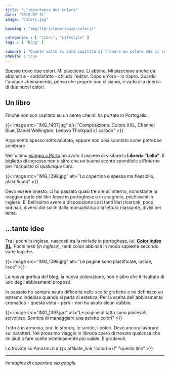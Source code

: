 ```yaml
---
title: "L'importanza dei colori"
date: "2019-07-31"
image: "colors.jpg"

baseimg : "img/libri/importanza-colori/"

categories : [ "Libri", "Lifestyle" ]
tags : [ "blog" ]

summary : "Quante volte vi sarà capitato di trovare un colore che vi soddisfa, che vi appaga la vista. Vi mette alla ricerca di un secondo colore, per abbinarlo. E lo trovate. Poi, a mente fredda, guardate l'accostamento, e vi pentite della scelta fatta..."
showToc : true
---
```


Spesso trovo due colori. Mi piacciono. Li abbino. Mi piacciono anche da abbinati e - soddisfatto - chiudo l'editor. Dopo un'ora - lo riapro. Guardo l'audace abbinamento, penso che proprio non ci siamo, e vado alla ricerca di due nuovi colori.

## Un libro

Finchè non son capitato su un aereo che mi ha portato in Portogallo.

{{< image src="IMG_1407.jpg" alt="Composizione: Colors XXL, Channel Blue, Daniel Wellington, Lenovo Thinkpad x1 carbon" >}}

Argomento spesso sottovalutato, eppure non così scontato come potrebbe sembrare.

Nell'ultimo [viaggio a Porto](https://www.nparisi.com/ti-porto-per-la-terza-volta/) ho avuto il piacere di visitare la **Libreria** "**Lello"**. Il biglietto di ingresso non è altro che un buono sconto spendibile all'interno per l'acquisto di qualunque libro.

{{< image src="IMG_1398.jpg" alt="La copertina è spessa ma flessibile, plastificata" >}}

Devo essere onesto: ci ho passato quasi tre ore all'interno, nonostante la maggior parte dei libri fosse in portoghese o in spagnolo, pochissimi in inglese. E' bellissimo avere a disposizione così tanti libri ricercati, poco ordinari, diversi dai soliti: dalla manualistica alla lettura rilassante, divisi per tema.

## ...tante idee

Tra i pochi in inglese, nascosti tra la miriade in portoghese, lui: **[Color Index XL](https://amzn.to/2YahFMm)**. Pochi testi (_in inglese_), tanti colori abbinati in modo sapiente secondo varie logiche.

{{< image src="IMG_1396.jpg" alt="Le pagine sono plastificate, lucide, lisce" >}}

La nuova grafica del blog, la nuova colorazione, non è altro che il risultato di uno degli abbinamenti proposti.

In passato ho sempre avuto difficoltà nelle scelte grafiche e mi definisco un estremo indeciso quando si parla di estetica. Per la scelta dell'abbinamento cromatico - questa volta - però - non ho avuto alcun dubbio.

{{< image src="IMG_1397.jpg" alt="Le pagine al tatto sono piacevoli, scivolose. Sembra di maneggiare una pelette colori" >}}

Tutto è in armonia, ora: lo sfondo, le scritte, I colori. Devo ancora lavorare sui caratteri. Nel prossimo viaggio in libreria spero di trovare qualcosa che mi aiuti a fare scelte esteticamente più valide. E gradevoli.

Lo trovate su Amazon.it a {{< affiliate_link "colori-xxl" "questo link" >}}

* * *

_Immagine di copertina via google._
